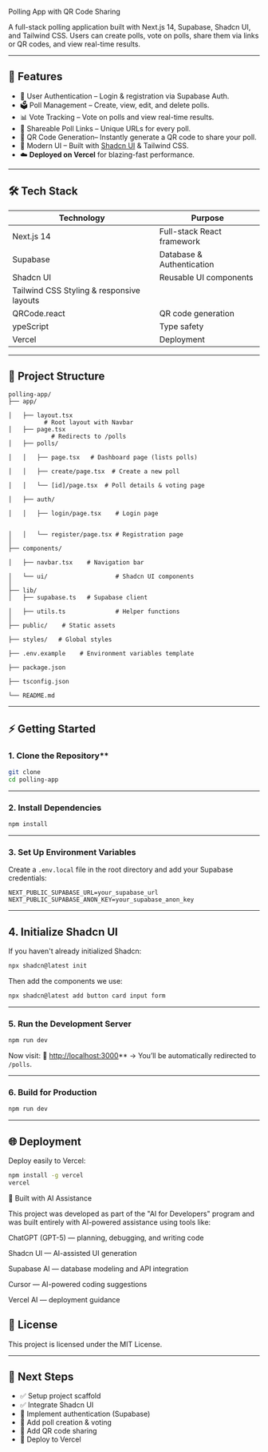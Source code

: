 

Polling App with QR Code Sharing

A full-stack polling application built with Next.js 14, Supabase, Shadcn UI, and Tailwind CSS.
Users can create polls, vote on polls, share them via links or QR codes, and view real-time results.

---

## 🚀 Features

* 🔑 User Authentication – Login & registration via Supabase Auth.
* 🗳️ Poll Management – Create, view, edit, and delete polls.
* 📊 Vote Tracking – Vote on polls and view real-time results.
* 🔗 Shareable Poll Links – Unique URLs for every poll.
* 📱 QR Code Generation– Instantly generate a QR code to share your poll.
* 🎨 Modern UI – Built with [Shadcn UI](https://ui.shadcn.com/) & Tailwind CSS.
* ☁️ **Deployed on Vercel** for blazing-fast performance.

---

## **🛠️ Tech Stack**

| Technology       | Purpose                      |
| ---------------- | ---------------------------- |
| Next.js 14       | Full-stack React framework   |
| Supabase         | Database & Authentication    |
| Shadcn UI        | Reusable UI components       |
| Tailwind CSS      Styling & responsive layouts |
| QRCode.react     | QR code generation           |
| ypeScript        | Type safety                  |
| Vercel           | Deployment                   |

---

## 📂 Project Structure

```
polling-app/
├── app/

│   ├── layout.tsx  
          # Root layout with Navbar
│   ├── page.tsx  
            # Redirects to /polls
│   ├── polls/

│   │   ├── page.tsx   # Dashboard page (lists polls)
        
│   │   ├── create/page.tsx  # Create a new poll
   
│   │   └── [id]/page.tsx  # Poll details & voting page
   
│   ├── auth/

│   │   ├── login/page.tsx    # Login page


│   │   └── register/page.tsx # Registration page
│
├── components/

│   ├── navbar.tsx    # Navigation bar
        
│   └── ui/                   # Shadcn UI components
│
├── lib/
│   ├── supabase.ts   # Supabase client
        
│   ├── utils.ts              # Helper functions
│
├── public/    # Static assets
               
├── styles/   # Global styles
                
├── .env.example    # Environment variables template
         
├── package.json

├── tsconfig.json

└── README.md

```

---

## ⚡ Getting Started

### 1. Clone the Repository**

```bash
git clone 
cd polling-app
```

---

### 2. Install Dependencies

```bash
npm install
```

---
### 3. Set Up Environment Variables

Create a `.env.local` file in the root directory and add your Supabase credentials:

```env
NEXT_PUBLIC_SUPABASE_URL=your_supabase_url
NEXT_PUBLIC_SUPABASE_ANON_KEY=your_supabase_anon_key
```


---

## 4. Initialize Shadcn UI

If you haven't already initialized Shadcn:

```bash
npx shadcn@latest init
```

Then add the components we use:

```bash
npx shadcn@latest add button card input form
```

---

### 5. Run the Development Server

```bash
npm run dev
```

Now visit:
🔗 [http://localhost:3000](http://localhost:3000)** → You’ll be automatically redirected to `/polls`.

---

### 6. Build for Production

```bash
npm run dev
```

---

## 🌐 Deployment

Deploy easily to Vercel:

```bash
npm install -g vercel
vercel
```

🤖 Built with AI Assistance

This project was developed as part of the "AI for Developers" program and was built entirely with AI-powered assistance using tools like:

ChatGPT (GPT-5)
 — planning, debugging, and writing code

Shadcn UI
 — AI-assisted UI generation

Supabase AI
 — database modeling and API integration

Cursor
 — AI-powered coding suggestions

Vercel AI
 — deployment guidance

## 📜 License

This project is licensed under the MIT License.

---

## 📌 Next Steps

* ✅ Setup project scaffold
* ✅ Integrate Shadcn UI
* 🔄 Implement authentication (Supabase)
* 🔄 Add poll creation & voting
* 🔄 Add QR code sharing
* 🔄 Deploy to Vercel


